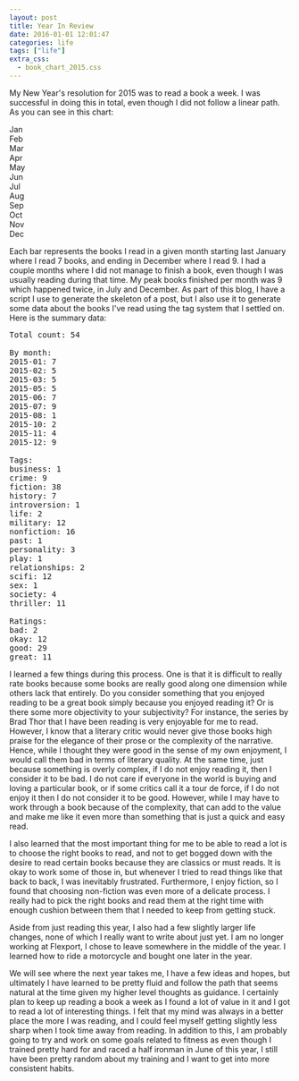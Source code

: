 ```yaml
---
layout: post
title: Year In Review
date: 2016-01-01 12:01:47
categories: life
tags: ["life"]
extra_css:
  - book_chart_2015.css
---
```


My New Year's resolution for 2015 was to read a book a week. I was successful
in doing this in total, even though I did not follow a linear path. As you can
see in this chart:

<div class="chart"><div class="bar bar-7"><span class="text">Jan</span></div><div class="bar bar-5"><span class="text">Feb</span></div><div class="bar bar-5"><span class="text">Mar</span></div><div class="bar bar-0"><span class="text">Apr</span></div><div class="bar bar-5"><span class="text">May</span></div><div class="bar bar-7"><span class="text">Jun</span></div><div class="bar bar-9"><span class="text">Jul</span></div><div class="bar bar-1"><span class="text">Aug</span></div><div class="bar bar-0"><span class="text">Sep</span></div><div class="bar bar-2"><span class="text">Oct</span></div><div class="bar bar-4"><span class="text">Nov</span></div><div class="bar bar-9"><span class="text">Dec</span></div></div>

Each bar represents the books I read in a given month starting last January
where I read 7 books, and ending in December where I read 9.
I had a couple months where I did not manage to finish a book, even though
I was usually reading during that time. My peak books finished per month was
9 which happened twice, in July and December. As part of this blog, I have
a script I use to generate the skeleton of a post, but I also use it
to generate some data about the books I've read using the tag system
that I settled on. Here is the summary data:

<pre>
Total count: 54

By month:
2015-01: 7
2015-02: 5
2015-03: 5
2015-05: 5
2015-06: 7
2015-07: 9
2015-08: 1
2015-10: 2
2015-11: 4
2015-12: 9

Tags:
business: 1
crime: 9
fiction: 38
history: 7
introversion: 1
life: 2
military: 12
nonfiction: 16
past: 1
personality: 3
play: 1
relationships: 2
scifi: 12
sex: 1
society: 4
thriller: 11

Ratings:
bad: 2
okay: 12
good: 29
great: 11
</pre>

I learned a few things during this process. One is that it is difficult
to really rate books because some books are really good along one
dimension while others lack that entirely. Do you consider something that
you enjoyed reading to be a great book simply because you enjoyed reading
it? Or is there some more objectivity to your subjectivity? For instance,
the series by Brad Thor that I have been reading is very enjoyable for
me to read. However, I know that a literary critic would never give those
books high praise for the elegance of their prose or the complexity of
the narrative. Hence, while I thought they were good in the sense of my own
enjoyment, I would call them bad in terms of literary quality. At the same
time, just because something is overly complex, if I do not enjoy reading it,
then I consider it to be bad. I do not care if everyone in the world is
buying and loving a particular book, or if some critics call it a tour de force,
if I do not enjoy it then I do not consider it to be good. However, while
I may have to work through a book because of the complexity, that can add
to the value and make me like it even more than something that is just a quick
and easy read.

I also learned that the most important thing for me to be able to read a lot
is to choose the right books to read, and not to get bogged down with the
desire to read certain books because they are classics or must reads. It is
okay to work some of those in, but whenever I tried to read things like that
back to back, I was inevitably frustrated. Furthermore, I enjoy fiction,
so I found that choosing non-fiction was even more of a delicate process.
I really had to pick the right books and read them at the right time with
enough cushion between them that I needed to keep from getting stuck.

Aside from just reading this year, I also had a few slightly larger life
changes, none of which I really want to write about just yet. I am
no longer working at Flexport, I chose to leave somewhere in the middle
of the year. I learned how to ride a motorcycle and bought one later
in the year.

We will see where the next year takes me, I have a few ideas
and hopes, but ultimately I have learned to be pretty fluid and follow the
path that seems natural at the time given my higher level thoughts as
guidance. I certainly plan to keep up reading a book a week as I found
a lot of value in it and I got to read a lot of interesting things. I felt
that my mind was always in a better place the more I was reading, and I could
feel myself getting slightly less sharp when I took time away from reading.
In addition to this, I am probably going to try and work on some goals related
to fitness as even though I trained pretty hard for and raced a half ironman
in June of this year, I still have been pretty random about my training and
I want to get into more consistent habits.

